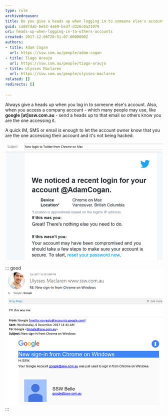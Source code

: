 ```yaml
---
type: rule
archivedreason: 
title: Do you give a heads up when logging in to someone else's accounts?
guid: ca887dab-6e53-4a69-be37-d326c0a21979
uri: heads-up-when-logging-in-to-others-accounts
created: 2017-12-06T20:51:07.0000000Z
authors:
- title: Adam Cogan
  url: https://ssw.com.au/people/adam-cogan
- title: Tiago Araujo
  url: https://ssw.com.au/people/tiago-araujo
- title: Ulysses Maclaren
  url: https://ssw.com.au/people/ulysses-maclaren
related: []
redirects: []

---
```


Always give a heads up when you log in to someone else's account. Also, when you access a company account - which many people may use, like  **google** **[at]ssw.com.au** - send a heads up to that email so others know you are the one accessing it.


<!--endintro-->

A quick IM, SMS or email is enough to let the account owner know that you are the one accessing their account and it's not being hacked.

![Figure: An email like this can be pretty scary if you don't know what's going on](twitter-account-new-access.png)  


::: good  
![Figure: Good example - Letting others know you are the one accessing the account](heads-up-google-account.png)  
:::
